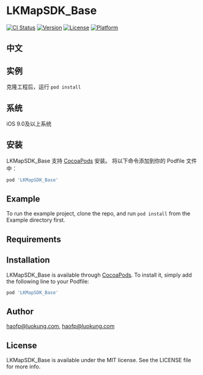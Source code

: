 # LKMapSDK_Base

[![CI Status](https://img.shields.io/travis/haofp@luokung.com/LKMapSDK_Base.svg?style=flat)](https://travis-ci.org/haofp@luokung.com/LKMapSDK_Base)
[![Version](https://img.shields.io/cocoapods/v/LKMapSDK_Base.svg?style=flat)](https://cocoapods.org/pods/LKMapSDK_Base)
[![License](https://img.shields.io/cocoapods/l/LKMapSDK_Base.svg?style=flat)](https://cocoapods.org/pods/LKMapSDK_Base)
[![Platform](https://img.shields.io/cocoapods/p/LKMapSDK_Base.svg?style=flat)](https://cocoapods.org/pods/LKMapSDK_Base)

## 中文
## 实例

克隆工程后，运行 `pod install` 

## 系统

iOS 9.0及以上系统

## 安装

LKMapSDK_Base 支持 [CocoaPods](https://cocoapods.org) 安装。
将以下命令添加到你的 Podfile 文件中：

```ruby
pod 'LKMapSDK_Base'
```


## Example

To run the example project, clone the repo, and run `pod install` from the Example directory first.

## Requirements

## Installation

LKMapSDK_Base is available through [CocoaPods](https://cocoapods.org). To install
it, simply add the following line to your Podfile:

```ruby
pod 'LKMapSDK_Base'
```

## Author

haofp@luokung.com, haofp@luokung.com

## License

LKMapSDK_Base is available under the MIT license. See the LICENSE file for more info.
